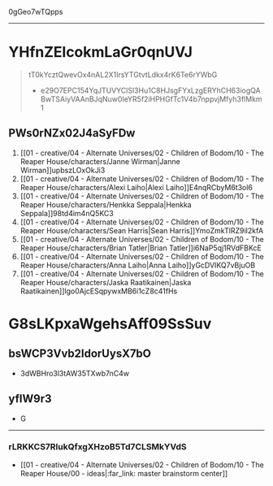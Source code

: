 0gGeo7wTQpps

***

# YHfnZElcokmLaGr0qnUVJ

> tT0kYcztQwevOx4nAL2X1IrsYTGtvtLdkx4rK6Te6rYWbG
>
> * e29O7EPC154YqJTUVYClSl3Hu1C8HJsgFYxLzgERYhCH63iogQABwTSAiyVAAnBJqNuw0IeYR5f2iHPHGfTc1V4b7nppvjMfyh3flMkm1

## PWs0rNZx02J4aSyFDw

1. [[01 - creative/04 - Alternate Universes/02 - Children of Bodom/10 - The Reaper House/characters/Janne Wirman|Janne Wirman]]upbszLOxOkJi3
2. [[01 - creative/04 - Alternate Universes/02 - Children of Bodom/10 - The Reaper House/characters/Alexi Laiho|Alexi Laiho]]E4nqRCbyM6t3ol6
3. [[01 - creative/04 - Alternate Universes/02 - Children of Bodom/10 - The Reaper House/characters/Henkka Seppala|Henkka Seppala]]98td4im4nQ5KC3
4. [[01 - creative/04 - Alternate Universes/02 - Children of Bodom/10 - The Reaper House/characters/Sean Harris|Sean Harris]]YmoZmkTlRZ9iI2kfA
5. [[01 - creative/04 - Alternate Universes/02 - Children of Bodom/10 - The Reaper House/characters/Brian Tatler|Brian Tatler]]i6NaP5qj1RVdFBKcE
6. [[01 - creative/04 - Alternate Universes/02 - Children of Bodom/10 - The Reaper House/characters/Anna Laiho|Anna Laiho]]yGcDVIKQ7vBjuOB
7. [[01 - creative/04 - Alternate Universes/02 - Children of Bodom/10 - The Reaper House/characters/Jaska Raatikainen|Jaska Raatikainen]]lgo0AjcESqpywxMB6i1cZ8c41fHs

# G8sLKpxaWgehsAff09SsSuv

## bsWCP3Vvb2IdorUysX7bO

* 3dWBHro3l3tAW35TXwb7nC4w

## yfIW9r3

* G

***

### rLRKKCS7RlukQfxgXHzoB5Td7CLSMkYVdS

* [[01 - creative/04 - Alternate Universes/02 - Children of Bodom/10 - The Reaper House/00 - ideas|:far\_link: master brainstorm center]]
